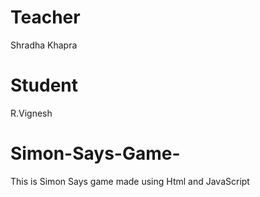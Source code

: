 # Teacher
Shradha Khapra

# Student
R.Vignesh

# Simon-Says-Game-
This is Simon Says game made using Html and JavaScript
